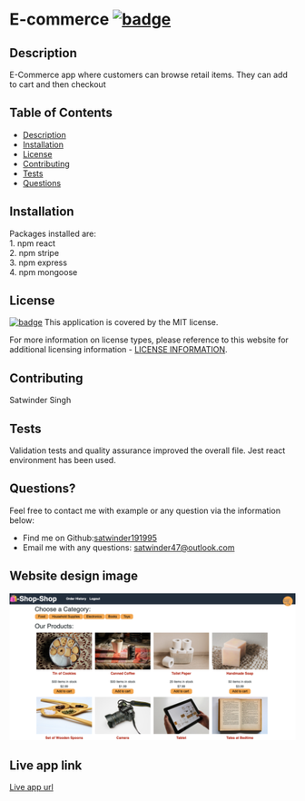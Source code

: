 # E-commerce [![badge](https://img.shields.io/badge/license-MIT-brightgreen)](./LICENSE)

  ## Description

  E-Commerce app where customers can browse retail items. They can add to cart and then checkout

  ## Table of Contents
  - [Description](#description)
  - [Installation](#installation)
  - [License](#license)
  - [Contributing](#contributing)
  - [Tests](#tests)
  - [Questions](#questions)

  ## Installation

  Packages installed are:<br>  1. npm react <br> 2. npm stripe <br>3. npm express <br> 4. npm mongoose<br>

  ## License

  [![badge](https://img.shields.io/badge/license-MIT-brightgreen)](./LICENSE)
This application is covered by the MIT license.

For more information on license types, please reference to this website for additional licensing information - [LICENSE INFORMATION](https://opensource.org/licenses).

  ## Contributing

  Satwinder Singh
  
  ## Tests

  Validation tests and quality assurance improved the overall file. Jest react environment has been used.

  ## Questions?

  Feel free to contact me with example or any question via the information below:
 * Find me on Github:[satwinder191995](https://github.com/satwinder191995)
 * Email me with any questions: [satwinder47@outlook.com](mailto:satwinder47@outlook.com)

  ## Website design image
  ![This is website image](./client/images/retail.png)

  ## Live app link
  [Live app url](https://satwinder-ecommerce.herokuapp.com/)
